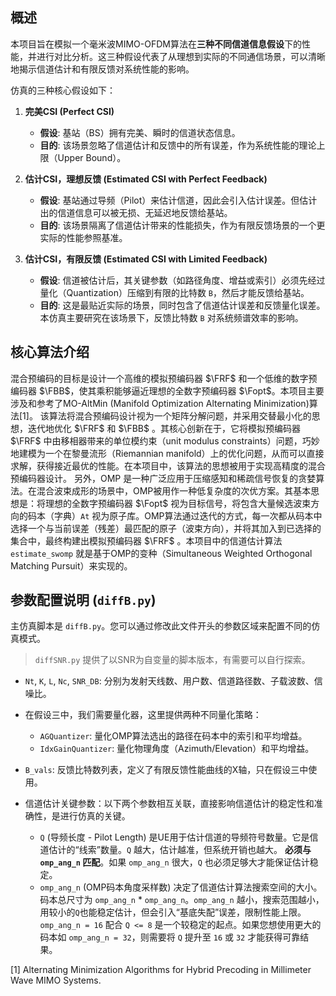 ## 概述

本项目旨在模拟一个毫米波MIMO-OFDM算法在**三种不同信道信息假设**下的性能，并进行对比分析。这三种假设代表了从理想到实际的不同通信场景，可以清晰地揭示信道估计和有限反馈对系统性能的影响。

仿真的三种核心假设如下：

1.  **完美CSI (Perfect CSI)**
    * **假设**: 基站（BS）拥有完美、瞬时的信道状态信息。
    * **目的**: 该场景忽略了信道估计和反馈中的所有误差，作为系统性能的理论上限（Upper Bound）。

2.  **估计CSI，理想反馈 (Estimated CSI with Perfect Feedback)**
    * **假设**: 基站通过导频（Pilot）来估计信道，因此会引入估计误差。但估计出的信道信息可以被无损、无延迟地反馈给基站。
    * **目的**: 该场景隔离了信道估计带来的性能损失，作为有限反馈场景的一个更实际的性能参照基准。

3.  **估计CSI，有限反馈 (Estimated CSI with Limited Feedback)**
    * **假设**: 信道被估计后，其关键参数（如路径角度、增益或索引）必须先经过量化（Quantization）压缩到有限的比特数 `B`，然后才能反馈给基站。
    * **目的**: 这是最贴近实际的场景，同时包含了信道估计误差和反馈量化误差。本仿真主要研究在该场景下，反馈比特数 `B` 对系统频谱效率的影响。

## 核心算法介绍

混合预编码的目标是设计一个高维的模拟预编码器 $\FRF$ 和一个低维的数字预编码器 $\FBB$，使其乘积能够逼近理想的全数字预编码器 $\Fopt$。本项目主要涉及和参考了MO-AltMin (Manifold Optimization Alternating Minimization)算法[1]。 该算法将混合预编码设计视为一个矩阵分解问题，并采用交替最小化的思想，迭代地优化 $\FRF$ 和 $\FBB$ 。其核心创新在于，它将模拟预编码器 $\FRF$ 中由移相器带来的单位模约束（unit modulus constraints）问题，巧妙地建模为一个在黎曼流形（Riemannian manifold）上的优化问题，从而可以直接求解，获得接近最优的性能。在本项目中，该算法的思想被用于实现高精度的混合预编码器设计。
另外，OMP 是一种广泛应用于压缩感知和稀疏信号恢复的贪婪算法。在混合波束成形的场景中，OMP被用作一种低复杂度的次优方案。其基本思想是：将理想的全数字预编码器 $\Fopt$ 视为目标信号，将包含大量候选波束方向的码本（字典）`At` 视为原子库。OMP算法通过迭代的方式，每一次都从码本中选择一个与当前误差（残差）最匹配的原子（波束方向），并将其加入到已选择的集合中，最终构建出模拟预编码器 $\FRF$ 。本项目中的信道估计算法 `estimate_swomp` 就是基于OMP的变种（Simultaneous Weighted Orthogonal Matching Pursuit）来实现的。

## 参数配置说明 (`diffB.py`)

主仿真脚本是 `diffB.py`。您可以通过修改此文件开头的参数区域来配置不同的仿真模式。

> `diffSNR.py` 提供了以SNR为自变量的脚本版本，有需要可以自行探索。

- `Nt`, `K`, `L`, `Nc`, `SNR_DB`: 分别为发射天线数、用户数、信道路径数、子载波数、信噪比。
- 在假设三中，我们需要量化器，这里提供两种不同量化策略：
  - `AGQuantizer`: 量化OMP算法选出的路径在码本中的索引和平均增益。
  - `IdxGainQuantizer`: 量化物理角度（Azimuth/Elevation）和平均增益。
- `B_vals`: 反馈比特数列表，定义了有限反馈性能曲线的X轴，只在假设三中使用。
 
- 信道估计关键参数：以下两个参数相互关联，直接影响信道估计的稳定性和准确性，是进行仿真的关键。
  - `Q` (导频长度 - Pilot Length) 是UE用于估计信道的导频符号数量。它是信道估计的“线索”数量。`Q` 越大，估计越准，但系统开销也越大。 **必须与 `omp_ang_n` 匹配**。如果 `omp_ang_n` 很大，`Q` 也必须足够大才能保证估计稳定。
  - `omp_ang_n` (OMP码本角度采样数) 决定了信道估计算法搜索空间的大小。码本总尺寸为 `omp_ang_n` * `omp_ang_n`。`omp_ang_n` 越小，搜索范围越小，用较小的`Q`也能稳定估计，但会引入“基底失配”误差，限制性能上限。`omp_ang_n = 16` 配合 `Q <= 8` 是一个较稳定的起点。如果您想使用更大的码本如 `omp_ang_n = 32`，则需要将 `Q` 提升至 `16` 或 `32` 才能获得可靠结果。


[1] Alternating Minimization Algorithms for Hybrid Precoding in Millimeter Wave MIMO Systems.
